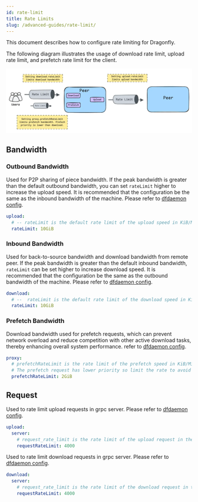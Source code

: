 ```yaml
---
id: rate-limit
title: Rate Limits
slug: /advanced-guides/rate-limit/
---
```


This document describes how to configure rate limiting for Dragonfly.

The following diagram illustrates the usage of download rate limit, upload rate limit,
and prefetch rate limit for the client.

![rate-limit](../resource/advanced-guides/rate-limit/rate-limit.webp)

## Bandwidth

### Outbound Bandwidth

Used for P2P sharing of piece bandwidth.
If the peak bandwidth is greater than the default outbound bandwidth,
you can set `rateLimit` higher to increase the upload speed.
It is recommended that the configuration be the same as the inbound bandwidth of the machine.
Please refer to [dfdaemon config](../reference/configuration/client/dfdaemon.md).

```yaml
upload:
  # -- rateLimit is the default rate limit of the upload speed in KiB/MiB/GiB per second, default is 10GiB/s.
  rateLimit: 10GiB
```

### Inbound Bandwidth

Used for back-to-source bandwidth and download bandwidth from remote peer.
If the peak bandwidth is greater than the default inbound bandwidth,
`rateLimit` can be set higher to increase download speed.
It is recommended that the configuration be the same as the outbound bandwidth of the machine.
Please refer to [dfdaemon config](../reference/configuration/client/dfdaemon.md).

```yaml
download:
  # --  rateLimit is the default rate limit of the download speed in KiB/MiB/GiB per second, default is 10GiB/s.
  rateLimit: 10GiB
```

### Prefetch Bandwidth

Download bandwidth used for prefetch requests, which can prevent network overload
and reduce competition with other active download tasks,
thereby enhancing overall system performance.
refer to [dfdaemon config](../reference/configuration/client/dfdaemon.md).

```yaml
proxy:
  # prefetchRateLimit is the rate limit of the prefetch speed in KiB/MiB/GiB per second, default is 2GiB/s.
  # The prefetch request has lower priority so limit the rate to avoid occupying the bandwidth impact other download tasks.
  prefetchRateLimit: 2GiB
```

## Request

Used to rate limit upload requests in grpc server.
Please refer to [dfdaemon config](../reference/configuration/client/dfdaemon.md).

```yaml
upload:
  server:
    # request_rate_limit is the rate limit of the upload request in the upload grpc server, default is 4000 req/s.
    requestRateLimit: 4000
```

Used to rate limit download requests in grpc server.
Please refer to [dfdaemon config](../reference/configuration/client/dfdaemon.md).

```yaml
download:
  server:
    # request_rate_limit is the rate limit of the download request in the download grpc server, default is 4000 req/s.
    requestRateLimit: 4000
```

